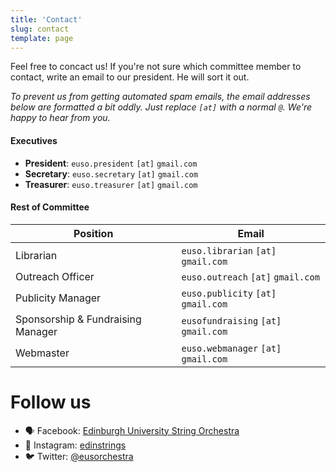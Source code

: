 ```yaml
---
title: 'Contact'
slug: contact
template: page
---
```


Feel free to concact us! If you're not sure which committee member to contact, write an email to our president. 
He will sort it out.


*To prevent us from getting automated spam emails, the email addresses below are formatted a bit oddly.
Just replace `[at]` with a normal `@`. We're happy to hear from you.*

#### Executives

- **President**: `euso.president` `[at]` `gmail.com`
- **Secretary**: `euso.secretary` `[at]` `gmail.com`
- **Treasurer**: `euso.treasurer` `[at]` `gmail.com`

#### Rest of Committee

| Position                          | Email                                |
|-----------------------------------|--------------------------------------|
| Librarian                         | `euso.librarian` `[at]` `gmail.com`  |
| Outreach Officer                  | `euso.outreach` `[at]` `gmail.com`   |
| Publicity Manager                 | `euso.publicity` `[at]` `gmail.com`  |
| Sponsorship & Fundraising Manager | `eusofundraising` `[at]` `gmail.com` |
| Webmaster                         | `euso.webmanager` `[at]` `gmail.com` |



# Follow us

- 🗣 Facebook: [Edinburgh University String Orchestra](https://www.facebook.com/eusorchestra/)
- 📸 Instagram: [edinstrings](https://www.instagram.com/eusorchestra/)
- 🐦 Twitter: [@eusorchestra](https://twitter.com/eusorchestra/)
